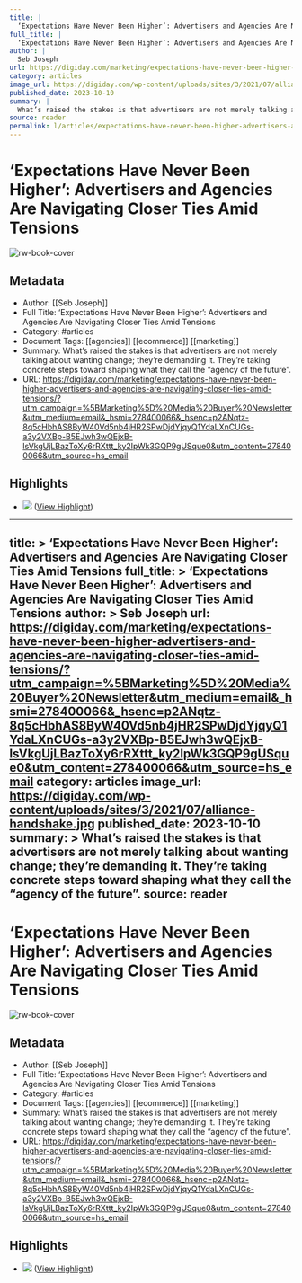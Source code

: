 ```yaml
---
title: |
  ‘Expectations Have Never Been Higher’: Advertisers and Agencies Are Navigating Closer Ties Amid Tensions
full_title: |
  ‘Expectations Have Never Been Higher’: Advertisers and Agencies Are Navigating Closer Ties Amid Tensions
author: |
  Seb Joseph
url: https://digiday.com/marketing/expectations-have-never-been-higher-advertisers-and-agencies-are-navigating-closer-ties-amid-tensions/?utm_campaign=%5BMarketing%5D%20Media%20Buyer%20Newsletter&utm_medium=email&_hsmi=278400066&_hsenc=p2ANqtz-8q5cHbhAS8ByW40Vd5nb4jHR2SPwDjdYjqyQ1YdaLXnCUGs-a3y2VXBp-B5EJwh3wQEjxB-lsVkgUjLBazToXy6rRXttt_ky2IpWk3GQP9gUSque0&utm_content=278400066&utm_source=hs_email
category: articles
image_url: https://digiday.com/wp-content/uploads/sites/3/2021/07/alliance-handshake.jpg
published_date: 2023-10-10
summary: |
  What’s raised the stakes is that advertisers are not merely talking about wanting change; they’re demanding it. They’re taking concrete steps toward shaping what they call the “agency of the future”.
source: reader
permalink: l/articles/expectations-have-never-been-higher-advertisers-and-agencies-are-navigating-closer-ties-amid-tensions
---
```

# ‘Expectations Have Never Been Higher’: Advertisers and Agencies Are Navigating Closer Ties Amid Tensions

![rw-book-cover](https://digiday.com/wp-content/uploads/sites/3/2021/07/alliance-handshake.jpg)

## Metadata
- Author: [[Seb Joseph]]
- Full Title: ‘Expectations Have Never Been Higher’: Advertisers and Agencies Are Navigating Closer Ties Amid Tensions
- Category: #articles
- Document Tags: [[agencies]] [[ecommerce]] [[marketing]] 
- Summary: What’s raised the stakes is that advertisers are not merely talking about wanting change; they’re demanding it. They’re taking concrete steps toward shaping what they call the “agency of the future”.
- URL: https://digiday.com/marketing/expectations-have-never-been-higher-advertisers-and-agencies-are-navigating-closer-ties-amid-tensions/?utm_campaign=%5BMarketing%5D%20Media%20Buyer%20Newsletter&utm_medium=email&_hsmi=278400066&_hsenc=p2ANqtz-8q5cHbhAS8ByW40Vd5nb4jHR2SPwDjdYjqyQ1YdaLXnCUGs-a3y2VXBp-B5EJwh3wQEjxB-lsVkgUjLBazToXy6rRXttt_ky2IpWk3GQP9gUSque0&utm_content=278400066&utm_source=hs_email

## Highlights
- ![](https://digiday.com/wp-content/uploads/sites/3/2017/06/applepolice.jpg?resize=555,350) ([View Highlight](https://read.readwise.io/read/01hcvy3p6t82gr86wc2zdnyasn))


---
title: >
  ‘Expectations Have Never Been Higher’: Advertisers and Agencies Are Navigating Closer Ties Amid Tensions
full_title: >
  ‘Expectations Have Never Been Higher’: Advertisers and Agencies Are Navigating Closer Ties Amid Tensions
author: >
  Seb Joseph
url: https://digiday.com/marketing/expectations-have-never-been-higher-advertisers-and-agencies-are-navigating-closer-ties-amid-tensions/?utm_campaign=%5BMarketing%5D%20Media%20Buyer%20Newsletter&utm_medium=email&_hsmi=278400066&_hsenc=p2ANqtz-8q5cHbhAS8ByW40Vd5nb4jHR2SPwDjdYjqyQ1YdaLXnCUGs-a3y2VXBp-B5EJwh3wQEjxB-lsVkgUjLBazToXy6rRXttt_ky2IpWk3GQP9gUSque0&utm_content=278400066&utm_source=hs_email
category: articles
image_url: https://digiday.com/wp-content/uploads/sites/3/2021/07/alliance-handshake.jpg
published_date: 2023-10-10
summary: >
  What’s raised the stakes is that advertisers are not merely talking about wanting change; they’re demanding it. They’re taking concrete steps toward shaping what they call the “agency of the future”.
source: reader
---
# ‘Expectations Have Never Been Higher’: Advertisers and Agencies Are Navigating Closer Ties Amid Tensions

![rw-book-cover](https://digiday.com/wp-content/uploads/sites/3/2021/07/alliance-handshake.jpg)

## Metadata
- Author: [[Seb Joseph]]
- Full Title: ‘Expectations Have Never Been Higher’: Advertisers and Agencies Are Navigating Closer Ties Amid Tensions
- Category: #articles
- Document Tags: [[agencies]] [[ecommerce]] [[marketing]] 
- Summary: What’s raised the stakes is that advertisers are not merely talking about wanting change; they’re demanding it. They’re taking concrete steps toward shaping what they call the “agency of the future”.
- URL: https://digiday.com/marketing/expectations-have-never-been-higher-advertisers-and-agencies-are-navigating-closer-ties-amid-tensions/?utm_campaign=%5BMarketing%5D%20Media%20Buyer%20Newsletter&utm_medium=email&_hsmi=278400066&_hsenc=p2ANqtz-8q5cHbhAS8ByW40Vd5nb4jHR2SPwDjdYjqyQ1YdaLXnCUGs-a3y2VXBp-B5EJwh3wQEjxB-lsVkgUjLBazToXy6rRXttt_ky2IpWk3GQP9gUSque0&utm_content=278400066&utm_source=hs_email

## Highlights
- ![](https://digiday.com/wp-content/uploads/sites/3/2017/06/applepolice.jpg?resize=555,350) ([View Highlight](https://read.readwise.io/read/01hcvy3p6t82gr86wc2zdnyasn))


